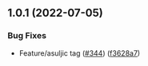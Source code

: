 ## 1.0.1 (2022-07-05)


### Bug Fixes

* Feature/asuljic tag ([#344](https://github.com/sukyca/snowflake-test-repo/issues/344)) ([f3628a7](https://github.com/sukyca/snowflake-test-repo/commit/f3628a711636d6ed829437f9dbeef8f074c98c20))



